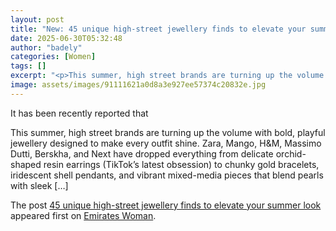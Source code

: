 ```yaml
---
layout: post
title: "New: 45 unique high-street jewellery finds to elevate your summer look"
date: 2025-06-30T05:32:48
author: "badely"
categories: [Women]
tags: []
excerpt: "<p>This summer, high street brands are turning up the volume with bold, playful jewellery designed to make every outfit shine. Zara, Mango, H&#38;M, M"
image: assets/images/91111621a0d8a3e927ee57374c20832e.jpg
---
```


It has been recently reported that <p>This summer, high street brands are turning up the volume with bold, playful jewellery designed to make every outfit shine. Zara, Mango, H&#38;M, Massimo Dutti, Berskha, and Next have dropped everything from delicate orchid-shaped resin earrings (TikTok’s latest obsession) to chunky gold bracelets, iridescent shell pendants, and vibrant mixed-media pieces that blend pearls with sleek [&#8230;]</p>
<p>The post <a href="https://emirateswoman.com/bold-high-street-jewellery-finds-to-elevate-your-summer-look/" rel="nofollow">45 unique high-street jewellery finds to elevate your summer look</a> appeared first on <a href="https://emirateswoman.com" rel="nofollow">Emirates Woman</a>.</p>

